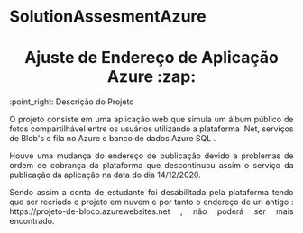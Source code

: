 # SolutionAssesmentAzure
<h1 align="center"> Ajuste de Endereço de Aplicação Azure :zap: </h1>
:point_right: Descrição do Projeto
<p align="justify"> O projeto consiste em uma aplicação web que simula um álbum público de fotos compartilhável entre os usuários utilizando a plataforma .Net, serviços de Blob's e fila no Azure e banco de dados Azure SQL .</p>
<p align="justify"> Houve uma mudança do endereço de publicação devido a problemas de ordem de cobrança da plataforma que descontinuou assim o serviço da publicação da aplicação na data do dia 14/12/2020.</p>
<p align="justify"> Sendo assim a conta de estudante foi desabilitada pela plataforma tendo que ser recriado o projeto em nuvem e por tanto o endereço de url antigo : https://projeto-de-bloco.azurewebsites.net , não poderá ser mais encontrado.</p>


